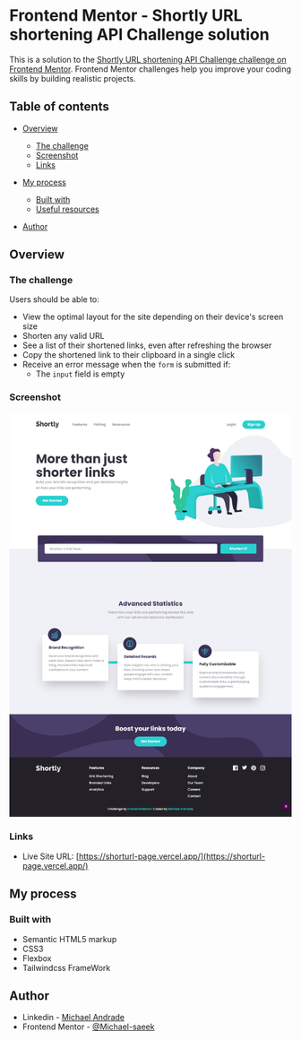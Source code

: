 # Frontend Mentor - Shortly URL shortening API Challenge solution

This is a solution to the [Shortly URL shortening API Challenge challenge on Frontend Mentor](https://www.frontendmentor.io/challenges/url-shortening-api-landing-page-2ce3ob-G). Frontend Mentor challenges help you improve your coding skills by building realistic projects. 

## Table of contents

- [Overview](#overview)
  - [The challenge](#the-challenge)
  - [Screenshot](#screenshot)
  - [Links](#links)

- [My process](#my-process)
  - [Built with](#built-with)
  - [Useful resources](#useful-resources)

- [Author](#author)

## Overview

### The challenge

Users should be able to:

- View the optimal layout for the site depending on their device's screen size
- Shorten any valid URL
- See a list of their shortened links, even after refreshing the browser
- Copy the shortened link to their clipboard in a single click
- Receive an error message when the `form` is submitted if:
  - The `input` field is empty

### Screenshot

![./images/screenshot.png](./images/screenshot.png)


### Links

- Live Site URL: [https://shorturl-page.vercel.app/](https://shorturl-page.vercel.app/)

## My process

### Built with

- Semantic HTML5 markup
- CSS3 
- Flexbox
- Tailwindcss FrameWork

## Author

- Linkedin - [Michael Andrade](https://www.linkedin.com/in/michael-andrade-955073203/)
- Frontend Mentor - [@Michael-saeek](https://www.frontendmentor.io/profile/Michael-saeek)

